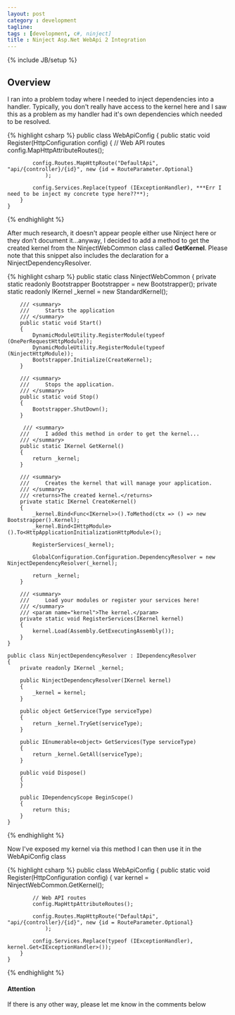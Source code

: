 ```yaml
---
layout: post
category : development
tagline: 
tags : [development, c#, ninject]
title : Ninject Asp.Net WebApi 2 Integration
---
```

{% include JB/setup %}

## Overview

I ran into a problem today where I needed to inject dependencies into a handler.  Typically, you don't really have access to the kernel here and I saw this as a problem as my handler had it's own dependencies which needed to be resolved.

{% highlight csharp %}
	public class WebApiConfig
    {
        public static void Register(HttpConfiguration config)
        {
            // Web API routes
            config.MapHttpAttributeRoutes();

            config.Routes.MapHttpRoute("DefaultApi", "api/{controller}/{id}", new {id = RouteParameter.Optional}
                );

            config.Services.Replace(typeof (IExceptionHandler), ***Err I need to be inject my concrete type here??**);
        }
    }
{% endhighlight %}

After much research, it doesn't appear people either use Ninject here or they don't document it...anyway, I decided to add a method to get the created kernel from the NinjectWebCommon class called **GetKernel**.  Please note that this snippet also includes the declaration for a NinjectDependencyResolver.

{% highlight csharp %}
    public static class NinjectWebCommon
    {
        private static readonly Bootstrapper Bootstrapper = new Bootstrapper();
        private static readonly IKernel _kernel = new StandardKernel();

        /// <summary>
        ///     Starts the application
        /// </summary>
        public static void Start()
        {
            DynamicModuleUtility.RegisterModule(typeof (OnePerRequestHttpModule));
            DynamicModuleUtility.RegisterModule(typeof (NinjectHttpModule));
            Bootstrapper.Initialize(CreateKernel);
        }

        /// <summary>
        ///     Stops the application.
        /// </summary>
        public static void Stop()
        {
            Bootstrapper.ShutDown();
        }

 		 /// <summary>
        ///     I added this method in order to get the kernel...
        /// </summary>
        public static IKernel GetKernel()
        {
            return _kernel;
        }

        /// <summary>
        ///     Creates the kernel that will manage your application.
        /// </summary>
        /// <returns>The created kernel.</returns>
        private static IKernel CreateKernel()
        {
            _kernel.Bind<Func<IKernel>>().ToMethod(ctx => () => new Bootstrapper().Kernel);
            _kernel.Bind<IHttpModule>().To<HttpApplicationInitializationHttpModule>();

            RegisterServices(_kernel);

            GlobalConfiguration.Configuration.DependencyResolver = new NinjectDependencyResolver(_kernel);

            return _kernel;
        }

        /// <summary>
        ///     Load your modules or register your services here!
        /// </summary>
        /// <param name="kernel">The kernel.</param>
        private static void RegisterServices(IKernel kernel)
        {
            kernel.Load(Assembly.GetExecutingAssembly());
        }
    }

    public class NinjectDependencyResolver : IDependencyResolver
    {
        private readonly IKernel _kernel;

        public NinjectDependencyResolver(IKernel kernel)
        {
            _kernel = kernel;
        }

        public object GetService(Type serviceType)
        {
            return _kernel.TryGet(serviceType);
        }

        public IEnumerable<object> GetServices(Type serviceType)
        {
            return _kernel.GetAll(serviceType);
        }

        public void Dispose()
        {
        }

        public IDependencyScope BeginScope()
        {
            return this;
        }
    }
{% endhighlight %}

Now I've exposed my kernel via this method I can then use it in the WebApiConfig class

{% highlight csharp %}
  public class WebApiConfig
    {
        public static void Register(HttpConfiguration config)
        {
            var kernel = NinjectWebCommon.GetKernel();

            // Web API routes
            config.MapHttpAttributeRoutes();

            config.Routes.MapHttpRoute("DefaultApi", "api/{controller}/{id}", new {id = RouteParameter.Optional}
                );

            config.Services.Replace(typeof (IExceptionHandler), kernel.Get<IExceptionHandler>());
        }
    }
{% endhighlight %}


<div class="bs-callout bs-callout-warning">
<h4>Attention</h4>
If there is any other way, please let me know in the comments below
</div>

